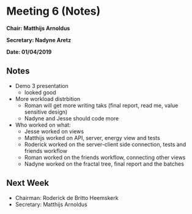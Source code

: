 # Meeting 6 (Notes)

**Chair: Matthijs Arnoldus**

**Secretary: Nadyne Aretz**

**Date: 01/04/2019**

## Notes

- Demo 3 presentation 
    * looked good  
- More workload distrbition 
    * Roman will get more writing taks (final report, read me, value sensitive design)
    * Nadyne and Jesse should code more
- Who worked on what:
    * Jesse worked on views
    * Matthijs worked on API, server, energy view and tests
    * Roderick worked on the server-client side connection, tests and friends workflow
    * Roman worked on the friends workflow, connecting other views
    * Nadyne worked on the fractal tree, final report and the batches

   



## Next Week
- Chairman: Roderick de Britto Heemskerk
- Secretary: Matthijs Arnoldus